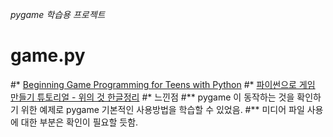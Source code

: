 *pygame 학습용 프로젝트*

# game.py
#* [Beginning Game Programming for Teens with Python](https://www.raywenderlich.com/2795-beginning-game-programming-for-teens-with-python)
#* [파이썬으로 게임 만들기 튜토리얼 - 위의 것 한글정리](http://winduino.co.kr/300)
#* 느낀점
#** pygame 이 동작하는 것을 확인하기 위한 예제로 pygame 기본적인 사용방법을 학습할 수 있었음.
#** 미디어 파일 사용에 대한 부분은 확인이 필요할 듯함.
